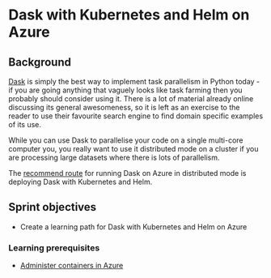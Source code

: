 # Dask with Kubernetes and Helm on Azure

## Background

[Dask](https://dask.org/) is simply the best way to implement task parallelism in Python today - if you are going anything that vaguely looks like task farming then you probably should consider using it. There is a lot of material already online discussing its general awesomeness, so it is left as an exercise to the reader to use their favourite search engine to find domain specific examples of its use.

While you can use Dask to parallelise your code on a single multi-core computer you, you really want to use it distributed mode on a cluster if you are processing large datasets where there is lots of parallelism.

The [recommend route](http://docs.dask.org/en/latest/setup/cloud.html) for running Dask on Azure in distributed mode is deploying Dask with Kubernetes and Helm.

## Sprint objectives 
* Create a learning path for Dask with Kubernetes and Helm on Azure

### Learning prerequisites
* [Administer containers in Azure](https://docs.microsoft.com/en-us/learn/paths/administer-containers-in-azure/)
